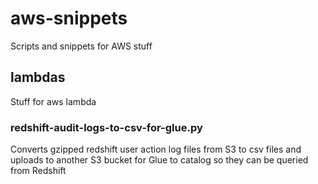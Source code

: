 # aws-snippets
Scripts and snippets for AWS stuff

## lambdas
Stuff for aws lambda

### redshift-audit-logs-to-csv-for-glue.py
Converts gzipped redshift user action log files from S3 to csv files and uploads to another S3 bucket for Glue to catalog so they can be queried from Redshift  
